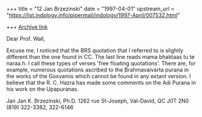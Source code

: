 +++
title = "12 Jan Brzezinski"
date = "1997-04-01"
upstream_url = "https://list.indology.info/pipermail/indology/1997-April/007532.html"

+++
[Archive link](https://list.indology.info/pipermail/indology/1997-April/007532.html)

Dear Prof. Wall,

Excuse me, I noticed that the BRS quotation that I referred to is slightly
different than the one found in CC. The last line reads mama bhaktaas tu te
naraa.h. I call these types of verses 'free floating quotations'. There are,
for example, numerous quotations ascribed to the Brahmavaivarta purana in
the works of the Gosvamis which cannot be found in any extant version. I
believe that the R. C. Hazra has made some comments on the Adi Purana in his
work on the Upapuranas.

Jan
       	Jan K. Brzezinski, Ph.D.
1262 rue St-Joseph, Val-David, QC J0T 2N0
       (819) 322-3382, 322-6146





